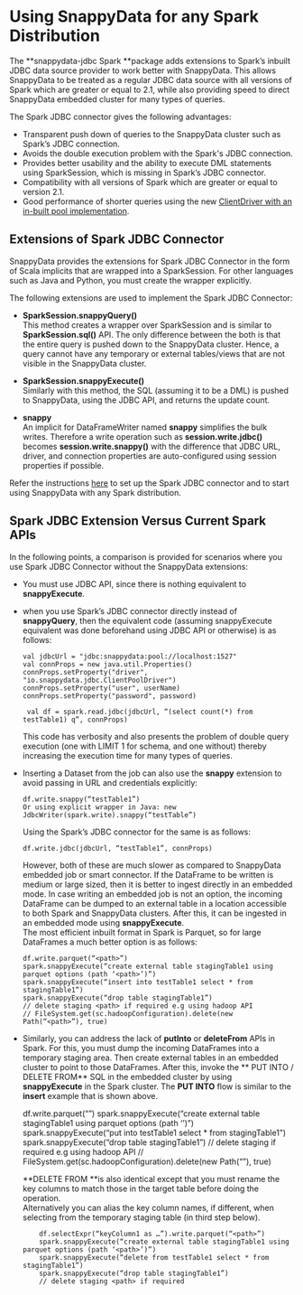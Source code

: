 # Using SnappyData for any Spark Distribution

The **snappydata-jdbc Spark **package adds extensions to Spark’s inbuilt JDBC data source provider to work better with SnappyData. This allows SnappyData to be treated as a regular JDBC data source with all versions of Spark which are greater or equal to 2.1, while also providing speed to direct SnappyData embedded cluster for many types of queries.

The Spark JDBC connector gives the following advantages:

*	Transparent push down of queries to the SnappyData cluster such as Spark’s JDBC connection.
*	Avoids the double execution problem with the Spark's JDBC connection.
*	Provides better usability and the ability to execute DML statements using SparkSession, which is missing in Spark’s JDBC connector.
*	Compatibility with all versions of Spark which are greater or equal to version 2.1.
*	Good performance of shorter queries using the new [ClientDriver with an in-built pool implementation](/howto/connect_using_jdbc_driver.md#jdbcpooldriverconnect).

## Extensions of Spark JDBC Connector

SnappyData provides the extensions for Spark JDBC Connector in the form of Scala implicits that are wrapped into a SparkSession. For other languages such as Java and Python, you must create the wrapper explicitly.

The following extensions are used to implement the Spark JDBC Connector:

*	**SparkSession.snappyQuery()** </br>This method creates a wrapper over SparkSession and is similar to **SparkSession.sql()** API. The only difference between the both is that the entire query is pushed down to the SnappyData cluster. Hence, a query cannot have any temporary or external tables/views that are not visible in the SnappyData cluster.

*	**SparkSession.snappyExecute()** </br>Similarly with this method, the SQL (assuming it to be a DML) is pushed to SnappyData, using the JDBC API, and returns the update count.

*	**snappy**</br>An implicit for DataFrameWriter named **snappy** simplifies the bulk writes. Therefore a write operation such as **session.write.jdbc()** becomes **session.write.snappy()** with the difference that JDBC URL, driver, and connection properties are auto-configured using session properties if possible.

Refer the instructions [here](../howto/using_snappydata_for_any_spark_dist.md) to set up the Spark JDBC connector and to start using SnappyData with any Spark distribution.

## Spark JDBC Extension Versus Current Spark APIs

In the following points, a comparison is provided for scenarios where you use Spark JDBC Connector without the SnappyData extensions: 

*	You must use JDBC API, since there is nothing equivalent to **snappyExecute**.

*	when you use Spark’s JDBC connector directly instead of **snappyQuery**, then the equivalent code (assuming snappyExecute equivalent was done beforehand using JDBC API or otherwise) is as follows:

        val jdbcUrl = "jdbc:snappydata:pool://localhost:1527"
    	val connProps = new java.util.Properties()
    	connProps.setProperty("driver", "io.snappydata.jdbc.ClientPoolDriver")
   	 	connProps.setProperty("user", userName)
    	connProps.setProperty("password", password)

   		 val df = spark.read.jdbc(jdbcUrl, “(select count(*) from testTable1) q”, connProps)

	This code has verbosity and also presents the problem of double query execution (one with LIMIT 1 for schema, and one without) thereby increasing the execution time for many types of queries.
 
*	Inserting a Dataset from the job can also use the **snappy** extension to avoid passing in URL and credentials explicitly:

        df.write.snappy(“testTable1”)
        Or using explicit wrapper in Java: new JdbcWriter(spark.write).snappy(“testTable”)

	Using the Spark’s JDBC connector for the same is as follows:

		df.write.jdbc(jdbcUrl, “testTable1”, connProps)

	However, both of these are much slower as compared to SnappyData embedded job or smart connector. If the DataFrame to be written is medium or large sized, then it is better to ingest directly in an embedded mode.
In case writing an embedded job is not an option, the incoming DataFrame can be dumped to an external table in a location accessible to both Spark and SnappyData clusters. After this, it can be ingested in an embedded mode using **snappyExecute**. </br>The most efficient inbuilt format in Spark is Parquet, so for large DataFrames a much better option is as follows:

        df.write.parquet(“<path>”)
        spark.snappyExecute(“create external table stagingTable1 using parquet options (path ‘<path>’)”)
        spark.snappyExecute(“insert into testTable1 select * from stagingTable1”)
        spark.snappyExecute(“drop table stagingTable1”)
        // delete staging <path> if required e.g using hadoop API
        // FileSystem.get(sc.hadoopConfiguration).delete(new Path(“<path>”), true)

*	Similarly, you can address the lack of **putInto** or **deleteFrom** APIs in Spark. For this, you must dump the incoming DataFrames into a temporary staging area. Then create external tables in an embedded cluster to point to those DataFrames. After this, invoke the ** PUT INTO / DELETE FROM** SQL in the embedded cluster by using **snappyExecute** in the Spark cluster. The **PUT INTO** flow is similar to the **insert** example that is shown above.
       
       df.write.parquet(“<path>”)
            spark.snappyExecute(“create external table stagingTable1 using parquet options (path ‘<path>’)”)
            spark.snappyExecute(“put into testTable1 select * from stagingTable1”)
            spark.snappyExecute(“drop table stagingTable1”)
            // delete staging <path> if required e.g using hadoop API
            // FileSystem.get(sc.hadoopConfiguration).delete(new Path(“<path>”), true)

	**DELETE FROM **is also identical except that you must rename the key columns to match those in the target table before doing the operation. </br>Alternatively you can alias the key column names, if different, when selecting from the temporary staging table (in third step below).

            df.selectExpr(“keyColumn1 as …”).write.parquet(“<path>”)
            spark.snappyExecute(“create external table stagingTable1 using parquet options (path ‘<path>’)”)
            spark.snappyExecute(“delete from testTable1 select * from stagingTable1”)
            spark.snappyExecute(“drop table stagingTable1”)
            // delete staging <path> if required


